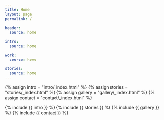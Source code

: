 ```yaml
---
title: Home
layout: page
permalink: /

header:
  source: home

intro:
  source: home

work:
  source: home

stories:
  source: home
---
```


{% assign intro = "intro/_index.html" %}
{% assign stories = "stories/_index.html" %}
{% assign gallery = "gallery/_index.html" %}
{% assign contact = "contact/_index.html" %}

{% include {{ intro }} %}
{% include {{ stories }} %}
{% include {{ gallery }} %}
{% include {{ contact }} %}
